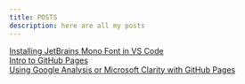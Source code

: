 ```yaml
---
title: POSTS
description: here are all my posts
---
```


[Installing JetBrains Mono Font in VS Code](/data/posts/Installing-JBMonoText-toVSCode.md)  
[Intro to GitHub Pages](/data/posts/2022-03-06-gitpages.md)  
[Using Google Analysis or Microsoft Clarity with GitHub Pages](/data/posts/gitpage-analysis.md)  